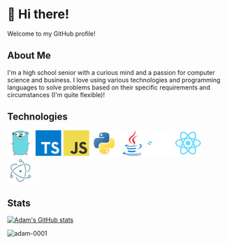 # 👋 Hi there!

Welcome to my GitHub profile!

## About Me

I'm a high school senior with a curious mind and a passion for computer science and business. I love using various technologies and programming languages to solve problems based on their specific requirements and circumstances (I'm quite flexible)!

## Technologies

<p align="left">
    <img src="https://raw.githubusercontent.com/devicons/devicon/master/icons/go/go-original.svg" alt="go" width="60" height="60" />
	<img src="https://raw.githubusercontent.com/devicons/devicon/master/icons/typescript/typescript-original.svg" alt="typescript" width="60" height="60" />
	<img src="https://raw.githubusercontent.com/devicons/devicon/master/icons/javascript/javascript-original.svg" alt="javascript" width="60" height="60" />
	<img src="https://raw.githubusercontent.com/devicons/devicon/master/icons/python/python-original.svg" alt="python" width="60" height="60" />
	<img src="https://raw.githubusercontent.com/devicons/devicon/master/icons/java/java-original.svg" alt="java" width="60" height="60" />
	<img src="https://raw.githubusercontent.com/devicons/devicon/master/icons/tailwindcss/tailwindcss-original-wordmark.svg" alt="tailwind" width="60" height="60" />
	<img src="https://raw.githubusercontent.com/devicons/devicon/master/icons/react/react-original.svg" alt="react-native" width="60" height="60" />
	<img src="https://raw.githubusercontent.com/devicons/devicon/master/icons/electron/electron-original.svg" alt="electron" width="60" height="60" />
</p>

## Stats

[![Adam's GitHub stats](https://github-readme-stats.vercel.app/api?username=adam-0001&count_private=true&show_icons=true&theme=tokyonight)](https://github.com/adam-0001)<br/>

<!-- Center the following item: -->

<p align="left">
<img src="https://komarev.com/ghpvc/?username=adam-0001&label=Profile%20views&color=0091e6&style=for-the-badge" alt="adam-0001" />

</p>
